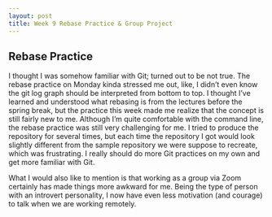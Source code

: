 ```yaml
---
layout: post
title: Week 9 Rebase Practice & Group Project
---
```


## Rebase Practice

I thought I was somehow familiar with Git; turned out to be not true. The rebase practice on Monday kinda stressed me out, like, I didn’t even know the git log graph should be interpreted from bottom to top. I thought I’ve learned and understood what rebasing is from the lectures before the spring break, but the practice this week made me realize that the concept is still fairly new to me. Although I’m quite comfortable with the command line, the rebase practice was still very challenging for me. I tried to produce the repository for several times, but each time the repository I got would look slightly different from the sample repository we were suppose to recreate, which was frustrating. I really should do more Git practices on my own and get more familiar with Git. 

What I would also like to mention is that working as a group via Zoom certainly has made things more awkward for me. Being the type of person with an introvert personality, I now have even less motivation (and courage) to talk when we are working remotely.
